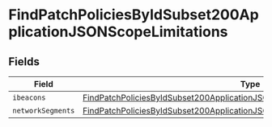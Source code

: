 # FindPatchPoliciesByIdSubset200ApplicationJSONScopeLimitations


## Fields

| Field                                                                                                                                                                                     | Type                                                                                                                                                                                      | Required                                                                                                                                                                                  | Description                                                                                                                                                                               |
| ----------------------------------------------------------------------------------------------------------------------------------------------------------------------------------------- | ----------------------------------------------------------------------------------------------------------------------------------------------------------------------------------------- | ----------------------------------------------------------------------------------------------------------------------------------------------------------------------------------------- | ----------------------------------------------------------------------------------------------------------------------------------------------------------------------------------------- |
| `ibeacons`                                                                                                                                                                                | [FindPatchPoliciesByIdSubset200ApplicationJSONScopeLimitationsIbeacons](../../models/operations/findpatchpoliciesbyidsubset200applicationjsonscopelimitationsibeacons.md)[]               | :heavy_minus_sign:                                                                                                                                                                        | N/A                                                                                                                                                                                       |
| `networkSegments`                                                                                                                                                                         | [FindPatchPoliciesByIdSubset200ApplicationJSONScopeLimitationsNetworkSegments](../../models/operations/findpatchpoliciesbyidsubset200applicationjsonscopelimitationsnetworksegments.md)[] | :heavy_minus_sign:                                                                                                                                                                        | N/A                                                                                                                                                                                       |